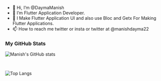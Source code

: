 - 👋 Hi, I’m @DaymaManish
- 👀 I’m Flutter Application Developer.
- 🌱 I Make Flutter Application UI and also use Bloc and Getx For Making Flutter Applications.
- 📫 How to reach me twitter or insta or twitter at @manishdayma22

### My GitHub Stats

![Manish's GitHub stats](https://github-readme-stats.vercel.app/api?username=DaymaManish&show_icons=true&theme=tokyonight) 

<br>

![Top Langs](https://github-readme-stats.vercel.app/api/top-langs/?username=DaymaManish&theme=tokyonight)

<br>

<!---
DaymaManish/DaymaManish is a ✨ special ✨ repository because its `README.md` (this file) appears on your GitHub profile.
You can click the Preview link to take a look at your changes.
--->
